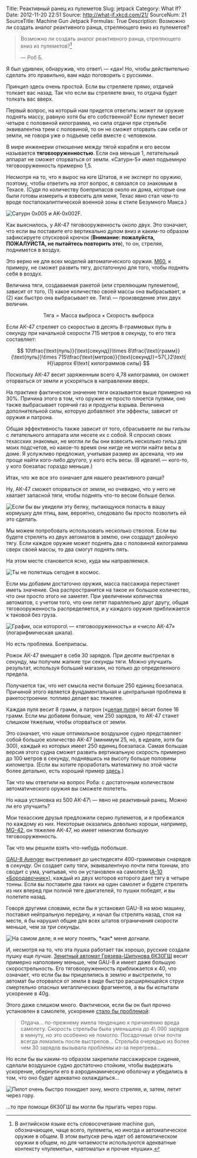 Title: Реактивный ранец из пулеметов
Slug: jetpack
Category: What If?
Date: 2012-11-20 22:51
Source: http://what-if.xkcd.com/21/
SourceNum: 21
SourceTitle: Machine Gun Jetpack
Formulas: True
Description: Возможно ли создать аналог реактивного ранца, стреляющего вниз из пулеметов?

> Возможно ли создать аналог реактивного ранца, стреляющего вниз из пулеметов?[^a]
>
> — Роб Б.

[^a]: В английском языке есть словосочетание machine gun, обозначающее, чаще всего, пулеметы, но иногда и автоматическое оружие в общем. В этом выпуске речь идет об автоматическом оружии в общем, но для читаемости используются адекватные контексту «пулеметы», «автоматы» и прочие «пушки».

Я был удивлен, обнаружив, что ответ\ — «да»! Но, чтобы действительно сделать это правильно, вам надо поговорить с русскими.

Принцип здесь очень простой. Если вы стреляете прямо, отдачей толкает вас назад. Так что если вы стреляете вниз, то отдача будет толкать вас вверх.

Первый вопрос, на который нам придется ответить: может ли оружие поднять массу, равную хотя бы его собственной? Если пулемет весит четыре с половиной килограмма, но сила отдачи при стрельбе эквивалентна трем с половиной, то он не сможет оторвать сам себя от земли, не говоря уже о подъеме себя вместе с человеком.

В мире инженерии отношение между тягой корабля и его весом называется **тяговооруженностью**. Если она меньше 1, летательный аппарат не сможет оторваться от земли. «Сатурн-5» имел подъемную тяговооруженность примерно 1,5.

Несмотря на то, что я вырос на юге Штатов, я не эксперт по оружию, поэтому, чтобы ответить на этот вопрос, я связался со знакомым в Техасе. (Судя по количеству боеприпасов около их дома, которые они были готовы измерить и взвесить для меня, Техас явно стал чем-то вроде постапокалиптической военной зоны в стиле Безумного Макса.)

![](/uploads/021-jetpack/jetpack_saturn_v_ru.png "Сатурн 0x005 и AK-0x002F.")

Как выяснилось, у АК-47 тяговооруженность около двух. Это означает, что если вы поставите его вертикально дулом вниз и каким-то образом зафиксируете спусковой крючок (**Внимание: пожалуйста, ПОЖАЛУЙСТА, не пытайтесь повторить это**), то он, стреляя, поднимется в воздух.

Это верно не для всех моделей автоматического оружия. [M60](http://ru.wikipedia.org/wiki/M60_(пулемёт)), к примеру, не сможет развить тягу, достаточную для того, чтобы поднять себя в воздух.

Величина тяги, создаваемая ракетой (или стреляющим пулеметом), зависит от того, (1) какое количество своей массы она выбрасывает, и (2) как быстро она выбрасывает ее. Тяга\ — произведение этих двух величин.

$$ \text{Тяга}=\text{Масса выброса}\times\text{Скорость выброса} $$

Если АК-47 стреляет со скоростью в десять 8-граммовых пуль в секунду при начальной скорости 715 метров в секунду, то его тяга составляет:

$$ 10\tfrac{\text{пуль}}{\text{секунд}}\times 8\tfrac{\text{грамм}}{\text{пуль}}\times 715\tfrac{\text{метров}}{\text{секунд}}=57{,}2\text{ Н}\approx 6\text{ килограммов силы} $$

Поскольку АК-47 весит заряженным всего 4,78 килограмма, он сможет оторваться от земли и ускоряться в направлении вверх.

На практике фактическое значение тяги оказывается выше примерно на 30%. Причина этого в том, что оружие не просто плюется пулями, оно также выбрасывает горячий газ и продукты взрыва. Величина дополнительной силы, которую добавляют эти эффекты, зависит от оружия и патрона.

Общая эффективность также зависит от того, сбрасываете ли вы гильзы с летательного аппарата или несете их с собой. Я спросил своих техасских знакомых, не могли ли бы они взвесить несколько гильз для моих подсчетов, но какое-то время они нигде не могли найти весы в доме. Я услужливо предложил, учитывая размер их арсенала, что им проще найти кого-либо _другого_, у кого есть весы. (В идеале\ — кого-то, у кого боезапас гораздо меньше.)

Итак, что же все это означает для нашего реактивного ранца?

Ну, АК-47 сможет оторваться от земли, но очевидно, что у него не хватает запасной тяги, чтобы поднять что-то весом больше белки.

![](/uploads/021-jetpack/jetpack_squirrel.png "Если бы вы увидели эту белку, пытающуюся попасть в вашу кормушку для птиц, вам, вероятно, следовало бы просто позволить ей это сделать.")

Мы можем попробовать использовать несколько стволов. Если вы будете стрелять из двух автоматов в землю, они создадут двойную тягу. Если каждое оружие может поднять два с половиной килограмма сверх своей массы, то два смогут поднять пять.

На этом месте становится ясно, куда мы направляемся.

![](/uploads/021-jetpack/jetpack_500.png "Ты не полетишь сегодня в космос.")

Если мы добавим достаточно оружия, масса пассажира перестанет иметь значение. Она распространится на такое их большое количество, что они просто этого не заметят. При увеличении количества автоматов, с учетом того, что они летят параллельно друг другу, общая тяговооруженность распределяется, и у каждого оружия приближается к таковой без груза.

![](/uploads/021-jetpack/jetpack_twr_ru.png "График, оси которого\ — «тяговооруженность» и «число АК-47» (логарифмическая шкала).")

Но есть проблема. Боеприпасы.

Рожок АК-47 вмещает в себя 30 зарядов. При десяти выстрелах в секунду, мы получим жалкие три секунды тяги. Можно улучшить результат, используя больший магазин, но только до определенного предела.

Получается так, что нет смысла нести больше 250 единиц боезапаса. Причиной этого является фундаментальная и центральная проблема в ракетостроении: топливо делает вас тяжелее.

Каждая пуля весит 8 грамм, а патрон («[целая пуля][1]») весит более 16 грамм. Если мы добавим больше, чем 250 зарядов, то АК-47 станет слишком тяжелым, чтобы оторваться от земли.

Это означает, что наше оптимальное воздушное судно представляет собой большое количество АК-47 (минимум 25, но, в идеале, хотя бы 300), каждый из которых имеет 250 единиц боезапаса. Самая большая версия этого судна сможет развить вертикальную скорость примерно до 100 метров в секунду, поднявшись на высоту больше половины километра. (Если вы хотите проработать математику по этой части более детально, есть хороший пример [здесь][2].)

Так что мы ответили на вопрос Роба: с достаточным количеством автоматического оружия вы сможете полететь.

Но наша установка из 500 АК-47\ — явно не реактивный ранец. Можно ли его улучшить?

Мои техасские друзья предложили серию пулеметов, и я пробежался по каждому из них. Некоторые оказались довольно хороши, например, [MG-42][3], он тяжелее АК-47, но имеет немногим большую тяговооруженность.

Так что мы решили взять что-нибудь побольше.

[GAU-8 Avenger][4] выстреливает до шестидесяти 400-граммовых снарядов в _секунду_. Он создает силу тяги, эквивалентную почти пяти тоннам, это сводит с ума, учитывая, что он установлен на самолете ([A-10 «Бородавочник»][5]), каждый из двух моторов которого дает тягу в четыре тонны. Если вы поставите два таких на один самолет и будете стрелять из них вперед при полной тяге двигателей, то пушки победят, и вы полетите назад.

Говоря другими словами, если бы я установил GAU-8 на мою машину, поставил нейтральную передачу, и начал бы стрелять назад, стоя на месте, я бы нарушил общие для всех штатов ограничения скорости меньше, чем за _три секунды_.

![](/uploads/021-jetpack/jetpack_speeding_ru.png "На самом деле, я не могу понять, *как* меня догнали.")

И, несмотря на то, что эта пушка работает так хорошо, русские создали пушку еще лучше. [Зенитный автомат Грязева-Шипунова 6К30ГШ][6] весит примерно наполовину меньше, чем GAU-8 и имеет даже большую скорострельность. Его тяговооруженность приближается к 40, что означает, что если бы вы прицелились в землю и выстрелили, то автомат бы оторвался от земли в виде быстро расширяющейся струи смертельно опасных металлических фрагментов, а вы бы испытали ускорение в 40g.

Этого даже слишком много. Фактически, если бы он был прочно установлен в самолете, ускорение [стало бы проблемой][7]:

> Отдача… по-прежнему имела тенденцию к причинению вреда самолету. Скорость стрельбы была уменьшена до 4\ 000 зарядов в минуту, но это особенно не помогло. Посадочные огни почти всегда ломались после выстрелов… Стрельба очередью из более чем 30 зарядов вызывала проблемы из-за перегрева…

Но если бы вы каким-то образом закрепили пассажирское сидение, сделали воздушное судно достаточно стойким, чтобы выдержать ускорение, обернули его в аэродинамическую оболочку и убедились в том, что оно будет адекватно охлаждаться…

![](/uploads/021-jetpack/jetpack_mountains_ru.png "Пилот очень быстро покидает зону, много стреляя, и, затем, летит через гору.")

…то при помощи 6К30ГШ вы могли бы прыгать через горы.

[1]: https://www.youtube.com/watch?v=GGPIQ72-2Vg

[2]: http://ocw.mit.edu/courses/aeronautics-and-astronautics/16-07-dynamics-fall-2009/lecture-notes/MIT16_07F09_Lec14.pdf

[3]: http://ru.wikipedia.org/wiki/MG_42

[4]: http://ru.wikipedia.org/wiki/GAU-8_Avenger

[5]: http://ru.wikipedia.org/wiki/A-10_Thunderbolt_II

[6]: http://ru.wikipedia.org/wiki/30-мм_шестиствольный_зенитный_автомат_6К30ГШ

[7]: http://www.airvectors.net/avmig23_2.html#m4
